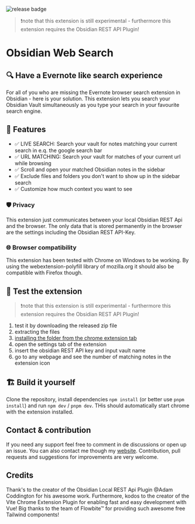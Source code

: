 ![release badge](https://github.com/jk-oster/obsidian-search-for-web/actions/workflows/release.yaml/badge.svg)

>❗note that this extension is still experimental - furthermore this extension requires the Obsidian REST API Plugin!

# Obsidian Web Search
## 🔍 Have a Evernote like search experience
For all of you who are missing the Evernote browser search extension in Obsidian - here is your solution. 
This extension lets you search your Obsidian Vault simultaneously as you type your search in your favourite search engine.

## 🚀 Features
- ✅ LIVE SEARCH: Search your vault for notes matching your current search in e.q. the google search bar
- ✅ URL MATCHING: Search your vault for matches of your current url while browsing
- ✅ Scroll and open your matched Obsidian notes in the sidebar
- ✅ Exclude files and folders you don't want to show up in the sidebar search
- ✅ Customize how much context you want to see

### 🛡️ Privacy
This extension just communicates between your local Obsidian REST Api and the browser. 
The only data that is stored permanently in the browser are the settings including the Obsidian REST API-Key.

### 🌐 Browser compatibility
This extension has been tested with Chrome on Windows to be working. 
By using the webextension-polyfill library of mozilla.org it should also be compatible with Firefox though.

## 🚧 Test the extension
>❗note that this extension is still experimental - furthermore this extension requires the Obsidian REST API Plugin!
1. test it by downloading the released zip file
2. extracting the files
3. [installing the folder from the chrome extension tab](https://bashvlas.com/blog/install-chrome-extension-in-developer-mode/)
4. open the settings tab of the extension
5. insert the obsidian REST API key and input vault name
6. go to any webpage and see the number of matching notes in the extension icon

## 🏗️ Build it yourself
Clone the repository, install dependencies `npm install` (or better use `pnpm install`) and run `npm dev` / `pnpm dev`.
THis should automatically start chrome with the extension installed.

## Contact & contribution
If you need any support feel free to comment in de discussions or open up an issue. 
You can also contact me though my [website](https://jakobosterberger.com/contact). 
Contribution, pull requests and suggestions for improvements are very welcome.

## Credits
Thank's to the creator of the Obsidian Local REST Api Plugin @Adam Coddington for his awesome work. 
Furthermore, kodos to the creator of the Vite Chrome Extension Plugin for enabling fast and easy development with Vue! 
Big thanks to the team of Flowbite™ for providing such awesome free Tailwind components!
